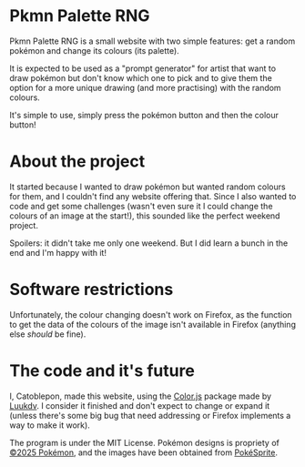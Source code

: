 # Pkmn Palette RNG

Pkmn Palette RNG is a small website with two simple features: get a random pokémon and change its colours (its palette). 

It is expected to be used as a "prompt generator" for artist that want to draw pokémon but don't know which one to pick and to give them the option for a more unique drawing (and more practising) with the random colours.

It's simple to use, simply press the pokémon button and then the colour button!

# About the project

It started because I wanted to draw pokémon but wanted random colours for them, and I couldn't find any website offering that. Since I also wanted to code and get some challenges (wasn't even sure it I could change the colours of an image at the start!), this sounded like the perfect weekend project.

Spoilers: it didn't take me only one weekend. But I did learn a bunch in the end and I'm happy with it!

# Software restrictions

Unfortunately, the colour changing doesn't work on Firefox, as the function to get the data of the colours of the image isn't available in Firefox (anything else *should* be fine).

# The code and it's future
I, Catoblepon, made this website, using the [Color.js](https://github.com/luukdv/color.js) package made by [Luukdv](https://github.com/luukdv). I consider it finished and don't expect to change or expand it (unless there's some big bug that need addressing or Firefox implements a way to make it work).

The program is under the MIT License. Pokémon designs is propriety of [©2025 Pokémon](https://pokemon.com/), and the images have been obtained from [PokéSprite](https://msikma.github.io/pokesprite/index.html).